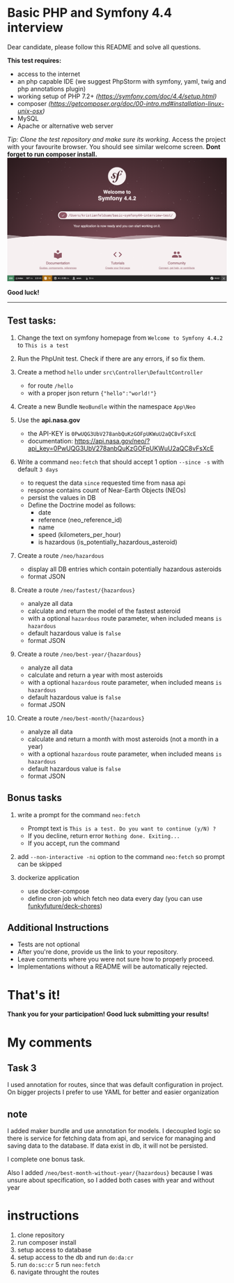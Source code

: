 # Basic PHP and Symfony 4.4 interview

Dear candidate, please follow this README and solve all questions.

**This test requires:**
- access to the internet
- an php capable IDE (we suggest PhpStorm with symfony, yaml, twig and php annotations plugin)
- working setup of PHP 7.2+ *(https://symfony.com/doc/4.4/setup.html)*
- composer *(https://getcomposer.org/doc/00-intro.md#installation-linux-unix-osx)*
- MySQL
- Apache or alternative web server

*Tip: Clone the test repository and make sure its working.*
Access the project with your favourite browser. You should see similar welcome screen. **Dont forget to run composer install.**
![Symfony welcome screen](https://raw.githubusercontent.com/FELDSAM-INC/basic-symfony44-interview-test/master/symfony_screenshot.png)

**Good luck!**


--------


## Test tasks:

1. Change the text on symfony homepage from `Welcome to Symfony 4.4.2` to `This is a test`

1. Run the PhpUnit test. Check if there are any errors, if so fix them.

1. Create a method `hello` under `src\Controller\DefaultController`
   - for route `/hello`
   - with a proper json return `{"hello":"world!"}`

1. Create a new Bundle `NeoBundle` within the namespace `App\Neo`

1. Use the **api.nasa.gov**
   - the API-KEY is `0PwUQG3UbV278anbQuKzGOFpUKWuU2aQC8vFsXcE`
   - documentation: https://api.nasa.gov/neo/?api_key=0PwUQG3UbV278anbQuKzGOFpUKWuU2aQC8vFsXcE
  
1. Write a command `neo:fetch` that should accept 1 option `--since -s` with default `3 days`
   - to request the data `since` requested time from nasa api
   - response contains count of Near-Earth Objects (NEOs)
   - persist the values in DB
   - Define the Doctrine model as follows:
     - date
     - reference (neo_reference_id)
     - name
     - speed (kilometers_per_hour)
     - is hazardous (is_potentially_hazardous_asteroid)

1. Create a route `/neo/hazardous`
   - display all DB entries which contain potentially hazardous asteroids
   - format JSON

1. Create a route `/neo/fastest/{hazardous}`
   - analyze all data
   - calculate and return the model of the fastest asteroid
   - with a optional `hazardous` route parameter, when included means `is hazardous`
   - default hazardous value is `false`
   - format JSON

1. Create a route `/neo/best-year/{hazardous}`
   - analyze all data
   - calculate and return a year with most asteroids
   - with a optional `hazardous` route parameter, when included means `is hazardous`
   - default hazardous value is `false`
   - format JSON

1. Create a route `/neo/best-month/{hazardous}`
   - analyze all data
   - calculate and return a month with most asteroids (not a month in a year)
   - with a optional `hazardous` route parameter, when included means `is hazardous`
   - default hazardous value is `false`
   - format JSON

## Bonus tasks

1. write a prompt for the command `neo:fetch`
   - Prompt text is `This is a test. Do you want to continue (y/N) ?`
   - If you decline, return error `Nothing done. Exiting...`
   - If you accept, run the command
   
1. add `--non-interactive -ni` option to the command `neo:fetch` so prompt can be skipped
   
1. dockerize application
   - use docker-compose
   - define cron job which fetch neo data every day (you can use [funkyfuture/deck-chores](https://hub.docker.com/r/funkyfuture/deck-chores/))
   
## Additional Instructions

- Tests are not optional
- After you're done, provide us the link to your repository.
- Leave comments where you were not sure how to properly proceed.
- Implementations without a README will be automatically rejected.

# That's it!

**Thank you for your participation! Good luck submitting your results!**


# My comments

## Task 3
I used annotation for routes, since that was default configuration in project. 
On bigger projects I prefer to use YAML for better and easier organization

## note
I added maker bundle and use annotation for models.
I decoupled logic so there is service for fetching data from api,
and service for managing and saving data to the database. If data exist in db, it will not
be persisted.

I complete one bonus task.

Also I added `/neo/best-month-without-year/{hazardous}` because I was unsure about specification, so I added both cases with year and without year

# instructions

1. clone repository
2. run composer install
3. setup access to database
4. setup access to the db and run `do:da:cr`
4. run `do:sc:cr`
5 run `neo:fetch`
6. navigate throught the routes